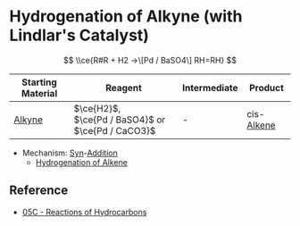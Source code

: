 # Hydrogenation of Alkyne (with Lindlar's Catalyst)

$$
\\ce{R#R + H2 ->\[Pd / BaSO4\] RH=RH}
$$

|Starting Material|Reagent|Intermediate|Product|
|-----------------|-------|------------|-------|
|[Alkyne](../../Functional%20Group/Alkynyl%20Group.md)|$\ce{H2}$,<br>$\ce{Pd / BaSO4}$ or $\ce{Pd / CaCO3}$|-|cis-[Alkene](../../Functional%20Group/Alkenyl%20Group.md)|

* Mechanism: [Syn](../Classification%20of%20Organic%20Reaction/Addition%20Reaction.md#syn)-[Addition](../Classification%20of%20Organic%20Reaction/Addition%20Reaction.md)
  * [Hydrogenation of Alkene](Hydrogenation%20of%20Alkene.md)

## Reference

* [05C - Reactions of Hydrocarbons](../../../../../00%20-%20Summary/SCCH134%20-%20Organic%20Chemistry%20for%20Medical%20Science/05C%20-%20Reactions%20of%20Hydrocarbons.md)
